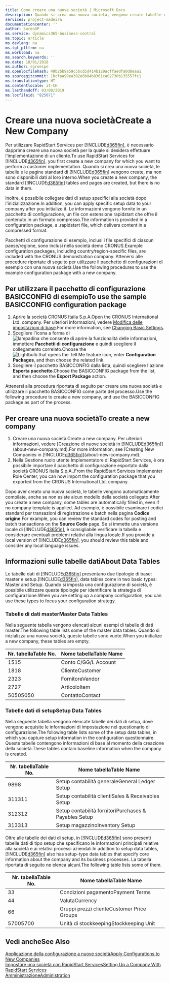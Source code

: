 ```yaml
---
title: Come creare una nuova società | Microsoft Docs
description: Quando si crea una nuova società, vengono create tabelle e pagine di RapidStart Services che non contengono dati.
services: project-madeira
documentationcenter: ''
author: SorenGP
ms.service: dynamics365-business-central
ms.topic: article
ms.devlang: na
ms.tgt_pltfrm: na
ms.workload: na
ms.search.keywords: ''
ms.date: 10/01/2018
ms.author: sgroespe
ms.openlocfilehash: 49b2bb9a59c5bcd5d414b129acffaedfa0d0eaa1
ms.sourcegitcommit: 1bcfaa99ea302e6b84b8361ca02730b135557fc1
ms.translationtype: HT
ms.contentlocale: it-CH
ms.lasthandoff: 03/08/2019
ms.locfileid: "825071"
---
```

# <a name="create-a-new-company"></a><span data-ttu-id="00e70-103">Creare una nuova società</span><span class="sxs-lookup"><span data-stu-id="00e70-103">Create a New Company</span></span>
<span data-ttu-id="00e70-104">Per utilizzare RapidStart Services per [!INCLUDE[d365fin](includes/d365fin_md.md)], è necessario dapprima creare una nuova società per la quale si desidera effettuare l'implementazione di un cliente.</span><span class="sxs-lookup"><span data-stu-id="00e70-104">To use RapidStart Services for [!INCLUDE[d365fin](includes/d365fin_md.md)], you first create a new company for which you want to perform a customer implementation.</span></span> <span data-ttu-id="00e70-105">Quando si crea una nuova società, le tabelle e le pagine standard di [!INCLUDE[d365fin](includes/d365fin_md.md)] vengono create, ma non sono disponibili dati al loro interno.</span><span class="sxs-lookup"><span data-stu-id="00e70-105">When you create a new company, the standard [!INCLUDE[d365fin](includes/d365fin_md.md)] tables and pages are created, but there is no data in them.</span></span>

<span data-ttu-id="00e70-106">Inoltre, è possibile collegare dati di setup specifici alla società dopo l'inizializzazione.</span><span class="sxs-lookup"><span data-stu-id="00e70-106">In addition, you can apply specific setup data to your company after you initialize it.</span></span> <span data-ttu-id="00e70-107">Le informazioni vengono fornite in un pacchetto di configurazione, un file con estensione rapidstart che offre il contenuto in un formato compresso.</span><span class="sxs-lookup"><span data-stu-id="00e70-107">The information is provided in a configuration package, a .rapidstart file, which delivers content in a compressed format.</span></span>  

<span data-ttu-id="00e70-108">Pacchetti di configurazione di esempio, inclusi i file specifici di ciascun paese/regione, sono inclusi nella società demo CRONUS.</span><span class="sxs-lookup"><span data-stu-id="00e70-108">Example configuration packages, including country/region-specific files, are included with the CRONUS demonstration company.</span></span> <span data-ttu-id="00e70-109">Attenersi alle procedure riportate di seguito per utilizzare il pacchetto di configurazioni di esempio con una nuova società.</span><span class="sxs-lookup"><span data-stu-id="00e70-109">Use the following procedures to use the example configuration package with a new company.</span></span>  

## <a name="to-use-the-sample-basicconfig-configuration-package"></a><span data-ttu-id="00e70-110">Per utilizzare il pacchetto di configurazione BASICCONFIG di esempio</span><span class="sxs-lookup"><span data-stu-id="00e70-110">To use the sample BASICCONFIG configuration package</span></span>  
1. <span data-ttu-id="00e70-111">Aprire la società CRONUS Italia S.p.A.</span><span class="sxs-lookup"><span data-stu-id="00e70-111">Open the CRONUS International Ltd. company.</span></span> <span data-ttu-id="00e70-112">Per ulteriori informazioni, vedere [Modifica delle impostazioni di base](ui-change-basic-settings.md).</span><span class="sxs-lookup"><span data-stu-id="00e70-112">For more information, see [Changing Basic Settings](ui-change-basic-settings.md).</span></span>
2. <span data-ttu-id="00e70-113">Scegliere l'icona a forma di ![lampadina che consente di aprire la funzionalità delle informazioni](media/ui-search/search_small.png "Informazioni sull'operazione che si desidera eseguire"), immettere **Pacchetti di configurazione** e quindi scegliere il collegamento correlato.</span><span class="sxs-lookup"><span data-stu-id="00e70-113">Choose the ![Lightbulb that opens the Tell Me feature](media/ui-search/search_small.png "Tell me what you want to do") icon, enter **Configuration Packages**, and then choose the related link.</span></span>  
3. <span data-ttu-id="00e70-114">Scegliere il pacchetto BASICCONFIG dalla lista, quindi scegliere l'azione **Esporta pacchetto**.</span><span class="sxs-lookup"><span data-stu-id="00e70-114">Choose the BASICCONFIG package from the list, and then choose the **Export Package** action.</span></span>  

<span data-ttu-id="00e70-115">Attenersi alla procedura riportata di seguito per creare una nuova società e utilizzare il pacchetto BASICCONFIG come parte del processo.</span><span class="sxs-lookup"><span data-stu-id="00e70-115">Use the following procedure to create a new company, and use the BASICCONFIG package as part of the process.</span></span>  

## <a name="to-create-a-new-company"></a><span data-ttu-id="00e70-116">Per creare una nuova società</span><span class="sxs-lookup"><span data-stu-id="00e70-116">To create a new company</span></span>  
1. <span data-ttu-id="00e70-117">Creare una nuova società.</span><span class="sxs-lookup"><span data-stu-id="00e70-117">Create a new company.</span></span> <span data-ttu-id="00e70-118">Per ulteriori informazioni, vedere [Creazione di nuove società in [!INCLUDE[d365fin](includes/d365fin_md.md)]](about-new-company.md).</span><span class="sxs-lookup"><span data-stu-id="00e70-118">For more information, see [Creating New Companies in [!INCLUDE[d365fin](includes/d365fin_md.md)]](about-new-company.md).</span></span>
2. <span data-ttu-id="00e70-119">Nella Gestione ruolo utente Implementatore di RapidStart Services, è ora possibile importare il pacchetto di configurazione esportato dalla società CRONUS Italia S.p.A..</span><span class="sxs-lookup"><span data-stu-id="00e70-119">From the RapidStart Services Implementer Role Center, you can now import the configuration package that you exported from the CRONUS International Ltd. company.</span></span>

<span data-ttu-id="00e70-120">Dopo aver creato una nuova società, le tabelle vengono automaticamente compilate, anche se non esiste alcun modello della società collegato.</span><span class="sxs-lookup"><span data-stu-id="00e70-120">After you create a new company, some tables are automatically filled in, even if no company template is applied.</span></span> <span data-ttu-id="00e70-121">Ad esempio, è possibile esaminare i codici standard per transazioni di registrazione e batch nella pagina **Codice origine**.</span><span class="sxs-lookup"><span data-stu-id="00e70-121">For example, you can review the standard codes for posting and batch transactions on the **Source Code** page.</span></span> <span data-ttu-id="00e70-122">Se si immette una versione locale di [!INCLUDE[d365fin](includes/d365fin_md.md)], è consigliabile verificare la tabella e considerare eventuali problemi relativi alla lingua locale.</span><span class="sxs-lookup"><span data-stu-id="00e70-122">If you provide a local version of [!INCLUDE[d365fin](includes/d365fin_md.md)], you should review this table and consider any local language issues.</span></span>

## <a name="about-data-tables"></a><span data-ttu-id="00e70-123">Informazioni sulle tabelle dati</span><span class="sxs-lookup"><span data-stu-id="00e70-123">About Data Tables</span></span>
<span data-ttu-id="00e70-124">Le tabelle dati di [!INCLUDE[d365fin](includes/d365fin_md.md)] presentano due tipologie di base: master e setup.</span><span class="sxs-lookup"><span data-stu-id="00e70-124">[!INCLUDE[d365fin](includes/d365fin_md.md)], data tables come in two basic types: Master and Setup.</span></span> <span data-ttu-id="00e70-125">Quando si imposta una configurazione di società, è possibile utilizzare queste tipologie per identificare la strategia di configurazione.</span><span class="sxs-lookup"><span data-stu-id="00e70-125">When you are setting up a company configuration, you can use these types to focus your configuration strategy.</span></span>  

### <a name="master-data-tables"></a><span data-ttu-id="00e70-126">Tabelle di dati master</span><span class="sxs-lookup"><span data-stu-id="00e70-126">Master Data Tables</span></span>  
<span data-ttu-id="00e70-127">Nella seguente tabella vengono elencati alcuni esempi di tabelle di dati master.</span><span class="sxs-lookup"><span data-stu-id="00e70-127">The following table lists some of the master data tables.</span></span> <span data-ttu-id="00e70-128">Quando si inizializza una nuova società, queste tabelle sono vuote.</span><span class="sxs-lookup"><span data-stu-id="00e70-128">When you initialize a new company, these tables are empty.</span></span>  

|<span data-ttu-id="00e70-129">Nr. tabella</span><span class="sxs-lookup"><span data-stu-id="00e70-129">Table No.</span></span>|<span data-ttu-id="00e70-130">Nome tabella</span><span class="sxs-lookup"><span data-stu-id="00e70-130">Table Name</span></span>|  
|-------------------|--------------------|  
|<span data-ttu-id="00e70-131">15</span><span class="sxs-lookup"><span data-stu-id="00e70-131">15</span></span>|<span data-ttu-id="00e70-132">Conto C/G</span><span class="sxs-lookup"><span data-stu-id="00e70-132">G/L Account</span></span>|  
|<span data-ttu-id="00e70-133">18</span><span class="sxs-lookup"><span data-stu-id="00e70-133">18</span></span>|<span data-ttu-id="00e70-134">Cliente</span><span class="sxs-lookup"><span data-stu-id="00e70-134">Customer</span></span>|  
|<span data-ttu-id="00e70-135">23</span><span class="sxs-lookup"><span data-stu-id="00e70-135">23</span></span>|<span data-ttu-id="00e70-136">Fornitore</span><span class="sxs-lookup"><span data-stu-id="00e70-136">Vendor</span></span>|  
|<span data-ttu-id="00e70-137">27</span><span class="sxs-lookup"><span data-stu-id="00e70-137">27</span></span>|<span data-ttu-id="00e70-138">Articolo</span><span class="sxs-lookup"><span data-stu-id="00e70-138">Item</span></span>|  
|<span data-ttu-id="00e70-139">5050</span><span class="sxs-lookup"><span data-stu-id="00e70-139">5050</span></span>|<span data-ttu-id="00e70-140">Contatto</span><span class="sxs-lookup"><span data-stu-id="00e70-140">Contact</span></span>|  

### <a name="setup-data-tables"></a><span data-ttu-id="00e70-141">Tabelle dati di setup</span><span class="sxs-lookup"><span data-stu-id="00e70-141">Setup Data Tables</span></span>  
<span data-ttu-id="00e70-142">Nella seguente tabella vengono elencate tabelle dei dati di setup, dove vengono acquisite le informazioni di impostazione nel questionario di configurazione.</span><span class="sxs-lookup"><span data-stu-id="00e70-142">The following table lists some of the setup data tables, in which you capture setup information in the configuration questionnaire.</span></span> <span data-ttu-id="00e70-143">Queste tabelle contengono informazioni di base al momento della creazione della società.</span><span class="sxs-lookup"><span data-stu-id="00e70-143">These tables contain baseline information when the company is created.</span></span>  

|<span data-ttu-id="00e70-144">Nr. tabella</span><span class="sxs-lookup"><span data-stu-id="00e70-144">Table No.</span></span>|<span data-ttu-id="00e70-145">Nome tabella</span><span class="sxs-lookup"><span data-stu-id="00e70-145">Table Name</span></span>|  
|-------------------|--------------------|  
|<span data-ttu-id="00e70-146">98</span><span class="sxs-lookup"><span data-stu-id="00e70-146">98</span></span>|<span data-ttu-id="00e70-147">Setup contabilità generale</span><span class="sxs-lookup"><span data-stu-id="00e70-147">General Ledger Setup</span></span>|  
|<span data-ttu-id="00e70-148">311</span><span class="sxs-lookup"><span data-stu-id="00e70-148">311</span></span>|<span data-ttu-id="00e70-149">Setup contabilità clienti</span><span class="sxs-lookup"><span data-stu-id="00e70-149">Sales & Receivables Setup</span></span>|  
|<span data-ttu-id="00e70-150">312</span><span class="sxs-lookup"><span data-stu-id="00e70-150">312</span></span>|<span data-ttu-id="00e70-151">Setup contabilità fornitori</span><span class="sxs-lookup"><span data-stu-id="00e70-151">Purchases & Payables Setup</span></span>|  
|<span data-ttu-id="00e70-152">313</span><span class="sxs-lookup"><span data-stu-id="00e70-152">313</span></span>|<span data-ttu-id="00e70-153">Setup magazzino</span><span class="sxs-lookup"><span data-stu-id="00e70-153">Inventory Setup</span></span>|  

<span data-ttu-id="00e70-154">Oltre alle tabelle dei dati di setup, in [!INCLUDE[d365fin](includes/d365fin_md.md)] sono presenti tabelle dati di tipo setup che specificano le informazioni principali relative alla società e ai relativi processi aziendali.</span><span class="sxs-lookup"><span data-stu-id="00e70-154">In addition to setup data tables, [!INCLUDE[d365fin](includes/d365fin_md.md)] also has setup-type data tables that specify core information about the company and its business processes.</span></span> <span data-ttu-id="00e70-155">La tabella riportata di seguito ne elenca alcuni.</span><span class="sxs-lookup"><span data-stu-id="00e70-155">The following table lists some of them.</span></span>  

|<span data-ttu-id="00e70-156">Nr. tabella</span><span class="sxs-lookup"><span data-stu-id="00e70-156">Table No.</span></span>|<span data-ttu-id="00e70-157">Nome tabella</span><span class="sxs-lookup"><span data-stu-id="00e70-157">Table Name</span></span>|  
|-------------------|--------------------|  
|<span data-ttu-id="00e70-158">3</span><span class="sxs-lookup"><span data-stu-id="00e70-158">3</span></span>|<span data-ttu-id="00e70-159">Condizioni pagamento</span><span class="sxs-lookup"><span data-stu-id="00e70-159">Payment Terms</span></span>|  
|<span data-ttu-id="00e70-160">4</span><span class="sxs-lookup"><span data-stu-id="00e70-160">4</span></span>|<span data-ttu-id="00e70-161">Valuta</span><span class="sxs-lookup"><span data-stu-id="00e70-161">Currency</span></span>|  
|<span data-ttu-id="00e70-162">6</span><span class="sxs-lookup"><span data-stu-id="00e70-162">6</span></span>|<span data-ttu-id="00e70-163">Gruppi prezzi cliente</span><span class="sxs-lookup"><span data-stu-id="00e70-163">Customer Price Groups</span></span>|  
|<span data-ttu-id="00e70-164">5700</span><span class="sxs-lookup"><span data-stu-id="00e70-164">5700</span></span>|<span data-ttu-id="00e70-165">Unità di stockkeeping</span><span class="sxs-lookup"><span data-stu-id="00e70-165">Stockkeeping Unit</span></span>|

  

## <a name="see-also"></a><span data-ttu-id="00e70-166">Vedi anche</span><span class="sxs-lookup"><span data-stu-id="00e70-166">See Also</span></span>  
[<span data-ttu-id="00e70-167">Applicazione della configurazione a nuove società</span><span class="sxs-lookup"><span data-stu-id="00e70-167">Apply Configurations to New Companies</span></span>](admin-apply-configuration-to-new-companies.md)  
[<span data-ttu-id="00e70-168">Impostare una società con RapidStart Services</span><span class="sxs-lookup"><span data-stu-id="00e70-168">Setting Up a Company With RapidStart Services</span></span>](admin-set-up-a-company-with-rapidstart.md)  
[<span data-ttu-id="00e70-169">Amministrazione</span><span class="sxs-lookup"><span data-stu-id="00e70-169">Administration</span></span>](admin-setup-and-administration.md)
